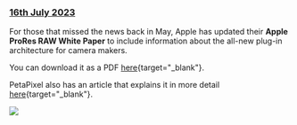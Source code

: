 ### [16th July 2023](/news/20230716)

For those that missed the news back in May, Apple has updated their **Apple ProRes RAW White Paper** to include information about the all-new plug-in architecture for camera makers.

You can download it as a PDF [here](https://www.apple.com/final-cut-pro/docs/Apple_ProRes_RAW.pdf){target="_blank"}.

PetaPixel also has an article that explains it in more detail [here](https://petapixel.com/2023/05/31/apples-new-prores-raw-plug-ins-let-camera-makers-specify-processing/){target="_blank"}.

![](../static/prores-raw.png)